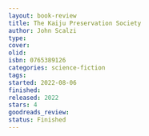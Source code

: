 ```yaml
--- 
layout: book-review 
title: The Kaiju Preservation Society 
author: John Scalzi 
type: 
cover: 
olid:  
isbn: 0765389126
categories: science-fiction
tags:  
started: 2022-08-06
finished: 
released: 2022
stars: 4
goodreads_review:  
status: Finished
---  
```


